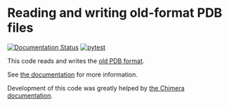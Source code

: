 # Reading and writing old-format PDB files

[![Documentation Status](https://readthedocs.org/projects/old-pdb/badge/?version=latest)](https://old-pdb.readthedocs.io/en/latest/?badge=latest)
[![pytest](https://github.com/Electrostatics/old_pdb/actions/workflows/pytest.yml/badge.svg)](https://github.com/Electrostatics/old_pdb/actions/workflows/pytest.yml)

This code reads and writes the [old PDB format](https://www.wwpdb.org/documentation/file-format-content/format33/v3.3.html).

See [the documentation](https://old-pdb.readthedocs.io/en/latest/?badge=latest) for more information.

Development of this code was greatly helped by [the Chimera documentation](https://www.cgl.ucsf.edu/chimera/docs/UsersGuide/tutorials/pdbintro.html).
